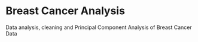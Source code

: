 # Breast Cancer Analysis
Data analysis, cleaning and Principal Component Analysis of Breast Cancer Data

